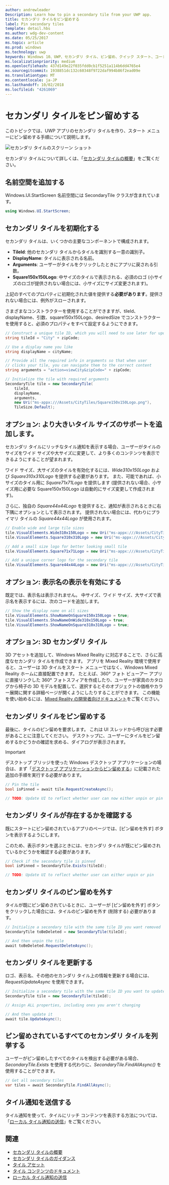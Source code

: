 ```yaml
---
author: andrewleader
Description: Learn how to pin a secondary tile from your UWP app.
title: セカンダリ タイルをピン留めする
label: Pin secondary tiles
template: detail.hbs
ms.author: wdg-dev-content
ms.date: 05/25/2017
ms.topic: article
ms.prod: windows
ms.technology: uwp
keywords: Windows 10、UWP、セカンダリ タイル、ピン留め、クイック スタート、コード サンプル、例
ms.localizationpriority: medium
ms.openlocfilehash: 437d149e22f035fdd0cb1f5251a114b6dd4765e4
ms.sourcegitcommit: 1938851dc132c60348f9722daf994b86f2ead09e
ms.translationtype: MT
ms.contentlocale: ja-JP
ms.lasthandoff: 10/02/2018
ms.locfileid: "4261069"
---
```

# <a name="pin-secondary-tiles"></a>セカンダリ タイルをピン留めする


このトピックでは、UWP アプリのセカンダリ タイルを作り、スタート メニューにピン留めする手順について説明します。

![セカンダリ タイルのスクリーン ショット](images/secondarytiles.png)

セカンダリ タイルについて詳しくは、「[セカンダリ タイルの概要](secondary-tiles.md)」をご覧ください。


## <a name="add-namespace"></a>名前空間を追加する

Windows.UI.StartScreen 名前空間には SecondaryTile クラスが含まれています。

```csharp
using Windows.UI.StartScreen;
```


## <a name="initialize-the-secondary-tile"></a>セカンダリ タイルを初期化する

セカンダリ タイルは、いくつかの主要なコンポーネントで構成されます。

* **TileId**: 他のセカンダリ タイルからタイルを識別する一意の識別子。
* **DisplayName**: タイルに表示される名前。
* **Arguments**: ユーザーがタイルをクリックしたときにアプリに戻される引数。
* **Square150x150Logo**: 中サイズのタイルで表示される、必須のロゴ (小サイズのロゴが提供されない場合には、小サイズにサイズ変更されます)。

上記のすべてのプロパティに初期化された値を提供する**必要があります**。提供されない場合には、例外がスローされます。

さまざまなコンストラクターを使用することができますが、tileId、displayName、引数、square150x150Logo、desiredSize でコンストラクターを使用すると、必須のプロパティをすべて設定するようにできます。

```csharp
// Construct a unique tile ID, which you will need to use later for updating the tile
string tileId = "City" + zipCode;

// Use a display name you like
string displayName = cityName;

// Provide all the required info in arguments so that when user
// clicks your tile, you can navigate them to the correct content
string arguments = "action=viewCity&zipCode=" + zipCode;

// Initialize the tile with required arguments
SecondaryTile tile = new SecondaryTile(
    tileId,
    displayName,
    arguments,
    new Uri("ms-appx:///Assets/CityTiles/Square150x150Logo.png"),
    TileSize.Default);
```


## <a name="optional-add-support-for-larger-tile-sizes"></a>オプション: より大きいタイル サイズのサポートを追加します。

セカンダリ タイルにリッチなタイル通知を表示する場合、ユーザーがタイルのサイズをワイド サイズや大サイズに変更して、より多くのコンテンツを表示できるようにすることが望まれます。

ワイド サイズ、大サイズのタイルを有効化するには、*Wide310x150Logo* および *Square310x310Logo* を提供する必要があります。 また、可能であれば、小サイズのタイル用に *Square71x71Logo* を提供します (提供されない場合、小サイズ用に必要な Square150x150Logo は自動的にサイズ変更して作成されます)。

さらに、独自の *Square44x44Logo* を提供すると、通知が表示されるときに右下隅にオプションとして表示されます。 提供されない場合には、代わりにプライマリ タイルの *Square44x44Logo* が使用されます。

```csharp
// Enable wide and large tile sizes
tile.VisualElements.Wide310x150Logo = new Uri("ms-appx:///Assets/CityTiles/Wide310x150Logo.png");
tile.VisualElements.Square310x310Logo = new Uri("ms-appx:///Assets/CityTiles/Square310x310Logo.png");

// Add a small size logo for better looking small tile
tile.VisualElements.Square71x71Logo = new Uri("ms-appx:///Assets/CityTiles/Square71x71Logo.png");

// Add a unique corner logo for the secondary tile
tile.VisualElements.Square44x44Logo = new Uri("ms-appx:///Assets/CityTiles/Square44x44Logo.png");
```


## <a name="optional-enable-showing-the-display-name"></a>オプション: 表示名の表示を有効にする

既定では、表示名は表示されません。 中サイズ、ワイド サイズ、大サイズで表示名を表示するには、次のコードを追加します。

```csharp
// Show the display name on all sizes
tile.VisualElements.ShowNameOnSquare150x150Logo = true;
tile.VisualElements.ShowNameOnWide310x150Logo = true;
tile.VisualElements.ShowNameOnSquare310x310Logo = true;
```


## <a name="optional-3d-secondary-tiles"></a>オプション: 3D セカンダリ タイル
3D アセットを追加して、Windows Mixed Reality に対応することで、さらに高度なセカンダリ タイルを作成できます。 アプリを Mixed Reality 環境で使用すると、ユーザーは 3D タイルをスタート メニューではなく、Windows Mixed Reality ホームに直接配置できます。 たとえば、360° フォト ビューアー アプリに直接リンクした 360° フォトスフィアを作成したり、ユーザーが家具のカタログから椅子の 3D モデルを配置して、選択するとそのオブジェクトの価格やカラー展開に関する詳細ページが開くようにしたりすることができます。 この機能を使い始めるには、[Mixed Reality の開発者向けドキュメント](https://developer.microsoft.com/windows/mixed-reality/implementing_3d_deep_links_for_your_app_in_the_windows_mixed_reality_home)をご覧ください。



## <a name="pin-the-secondary-tile"></a>セカンダリ タイルをピン留めする

最後に、タイルのピン留めを要求します。 これは UI スレッドから呼び出す必要があることに注意してください。 デスクトップに、ユーザーにタイルをピン留めするかどうかの確認を求める、ダイアログが表示されます。

> [!IMPORTANT]
> デスクトップ ブリッジを使った Windows デスクトップ アプリケーションの場合は、まず「[デスクトップ アプリケーションからピン留めする](secondary-tiles-desktop-pinning.md)」に記載された追加の手順を実行する必要があります。

```csharp
// Pin the tile
bool isPinned = await tile.RequestCreateAsync();

// TODO: Update UI to reflect whether user can now either unpin or pin
```


## <a name="check-if-a-secondary-tile-exists"></a>セカンダリ タイルが存在するかを確認する

既にスタートにピン留めされているアプリのページでは、[ピン留めを外す] ボタンを表示するようにします。

このため、表示ボタンを選ぶときには、セカンダリ タイルが既にピン留めされているかどうかを確認する必要があります。

```csharp
// Check if the secondary tile is pinned
bool isPinned = SecondaryTile.Exists(tileId);

// TODO: Update UI to reflect whether user can either unpin or pin
```


## <a name="unpinning-a-secondary-tile"></a>セカンダリ タイルのピン留めを外す

タイルが既にピン留めされているときに、ユーザーが [ピン留めを外す] ボタンをクリックした場合には、タイルのピン留めを外す (削除する) 必要があります。

```csharp
// Initialize a secondary tile with the same tile ID you want removed
SecondaryTile toBeDeleted = new SecondaryTile(tileId);

// And then unpin the tile
await toBeDeleted.RequestDeleteAsync();
```


## <a name="updating-a-secondary-tile"></a>セカンダリ タイルを更新する

ロゴ、表示名、その他のセカンダリ タイル上の情報を更新する場合には、*RequestUpdateAsync* を使用できます。

```csharp
// Initialize a secondary tile with the same tile ID you want to update
SecondaryTile tile = new SecondaryTile(tileId);

// Assign ALL properties, including ones you aren't changing

// And then update it
await tile.UpdateAsync();
```


## <a name="enumerating-all-pinned-secondary-tiles"></a>ピン留めされているすべてのセカンダリ タイルを列挙する

ユーザーがピン留めしたすべてのタイルを検出する必要がある場合、*SecondaryTile.Exists* を使用する代わりに、*SecondaryTile.FindAllAsync()* を使用することができます。

```csharp
// Get all secondary tiles
var tiles = await SecondaryTile.FindAllAsync();
```


## <a name="send-a-tile-notification"></a>タイル通知を送信する

タイル通知を使って、タイルにリッチ コンテンツを表示する方法については、「[ローカル タイル通知の送信](sending-a-local-tile-notification.md)」をご覧ください。


## <a name="related"></a>関連

* [セカンダリ タイルの概要](secondary-tiles.md)
* [セカンダリ タイルのガイダンス](secondary-tiles-guidance.md)
* [タイル アセット](app-assets.md)
* [タイル コンテンツのドキュメント](create-adaptive-tiles.md)
* [ローカル タイル通知の送信](sending-a-local-tile-notification.md)
